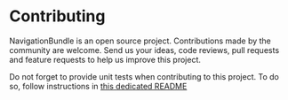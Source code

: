 Contributing
============

NavigationBundle is an open source project. Contributions made by the community are welcome. 
Send us your ideas, code reviews, pull requests and feature requests to help us improve this project.

Do not forget to provide unit tests when contributing to this project. To do so, 
follow instructions in [this dedicated README](tests/README.md)
